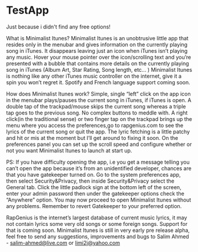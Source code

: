 # TestApp
Just because i didn't find any free options!

What is Minimalist Itunes?
Minimalist Itunes is an unobtrusive little app that resides only in the
menubar and gives information on the currently playing song in iTunes.
It disappears leaving just an icon when iTunes isn’t playing any music.
Hover your mouse pointer over the icon/scrolling text and you’re
presented with a bubble that contains more details on the currently
playing song in iTunes (Album Art, Star Rating, Song length, etc... )
Minimalist Itunes is nothing like any other iTunes music controller on
the internet, give it a spin you won’t regret it.
Spotify and French language support coming soon.

How does Minimalist Itunes work?
Simple, single “left” click on the app icon in the menubar plays/pauses
the current song in iTunes, if iTunes is open.
A double tap of the trackpad/mouse skips the current song whereas a
triple tap goes to the previous song. No complex buttons to meddle with.
A right click(in the traditional sense) or two finger tap on the
trackpad brings up the menu where you access the preferences,go to
rapgenius.com to see the lyrics of the current song or quit the app.
The lyric fetching is a little patchy and hit or mis at the moment but
I’ll get around to fixing it soon. On the preferences panel you can set
up the scroll speed and configure whether or not you want Minimalist
Itunes to launch at start up.

PS: If you have difficulty opening the app, i.e you get a message
telling you can’t open the app because it’s from an unidentified
developer, chances are that you have gatekeeper turned on.
Go to the system preferences app, then select Security&Privacy, then
inside Security&Privacy select the General tab. Click the little
padlock sign at the bottom left of the screen, enter your admin
password then under the gatekeeper options check the “Anywhere” option.
You may now proceed to open Minimalist Itunes without any problems.
Remember to revert Gatekeeper to your preferred option.

RapGenius is the internet’s largest database of current music lyrics,
it may not contain lyrics some very old songs or some foreign songs.
Support for that is coming soon.
Minimalist Itunes is still in very early pre release alpha, feel free
to send any suggestions, improvements and bugs to Salim Ahmed -
salim-ahmed@live.com or limi2j@yahoo.com
